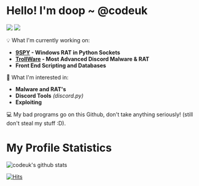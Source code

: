 # **Hello! I'm doop ~ @codeuk**

[![](https://img.shields.io/badge/Website-doop.fun-black)](https://doop.fun)
[![](https://img.shields.io/badge/Email-d@doop.fun-black)](mailto:d@doop.fun)

💡 What I'm currently working on: 
 - **<a href="https://github.com/codeuk/9spy">9SPY</a> - Windows RAT in Python Sockets**
 - **<a href="https://github.com/codeuk/TrollWare">TrollWare</a> - Most Advanced Discord Malware & RAT**
 - **Front End Scripting and Databases**

🌟 What I'm interested in: 
 - **Malware and RAT's**
 - **Discord Tools** *(discord.py)*
 - **Exploiting**


💻 My bad programs go on this Github, don't take anything seriously! (still don't steal my stuff :D).

# My Profile Statistics
![codeuk's github stats](https://github-readme-stats.vercel.app/api?username=codeuk&show_icons=true&theme=dark)

[![Hits](https://hits.seeyoufarm.com/api/count/incr/badge.svg?url=https%3A%2F%2Fgithub.com%2Fcodeuk&count_bg=%2300004&title_bg=%232B2828&icon=&icon_color=%23F30000&title=Profile+Views)](https://hits.seeyoufarm.com)
